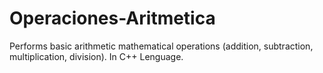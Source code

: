 # Operaciones-Aritmetica
 Performs basic arithmetic mathematical operations (addition, subtraction, multiplication, division).
 In C++ Lenguage.